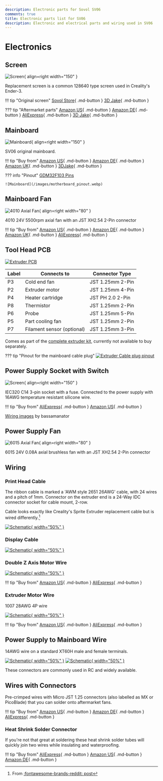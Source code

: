 ```yaml
---
description: Electronic parts for Sovol SV06
comments: true
title: Electronic parts list for SV06
description: Electronic and electrical parts and wiring used in SV06
---
```


# Electronics

## Screen

![Screen](/images/screen.webp){ align=right width="150" }

Replacement screen is a common 128640 type screen used in Creality's Ender-3.

!!! tip "Original screen"
    [Sovol Store](https://sovol3d.com/collections/sv06-replacement/products/hotbed-kits-for-sv06-3d-printer?sca_ref=3309524.Vd4MGn0pGL&sca_source=base){ .md-button }
    [3D Jake](https://www.awin1.com/cread.php?awinmid=21761&awinaffid=930253&platform=dl&ued=https%3A%2F%2Fwww.3djake.de%2Fsovol%2Fbildschirm-2){ .md-button }

??? tip "Aftermarket parts"
    [Amazon US](https://www.amazon.com/CHPOWER-Creality-Original-Display-Ribbon/dp/B07NZ9SD26?keywords=ender+3+screen&qid=1681149243&sr=8-6&linkCode=ll1&tag=blakadders-20&linkId=8607a5cbac3b6619efcf504d1b484ecf&language=en_US&ref_=as_li_ss_tl){ .md-button }
    [Amazon DE](https://www.amazon.de/-/en/Printer-Motherboard-Accessories-Universal-Printers/dp/B09YVCD27F?crid=1F9IJ6TEFB9W9&keywords=ender+3+leinwand&qid=1681149284&sprefix=ender+3+screen%2Caps%2C369&sr=8-5&linkCode=ll1&tag=blakadders-20&linkId=5fc27e0b258484493a24ca9ede99be4d&language=en_GB&ref_=as_li_ss_tl){ .md-button }
    [AliExpress](https://www.aliexpress.com/item/1005004389394780.html?aff_fcid=8ee63d06428a424aaeba42cccbb69924-1681149155346-03769-_Dl5ylWh&tt=CPS_NORMAL&aff_fsk=_Dl5ylWh&aff_platform=shareComponent-detail&sk=_Dl5ylWh&aff_trace_key=8ee63d06428a424aaeba42cccbb69924-1681149155346-03769-_Dl5ylWh&terminal_id=3f8c776975fd455ba956809c02d71a91&afSmartRedirect=y){ .md-button }
    [3D Jake](https://www.awin1.com/cread.php?awinmid=21761&awinaffid=930253&platform=dl&ued=https%3A%2F%2Fwww.3djake.de%2Fcreality-3d-drucker-ersatzteile%2Fbildschirm){ .md-button }

## Mainboard

![Mainboard](/images/motherboard.webp){ align=right width="150" }

SV06 original mainboard.

!!! tip "Buy from"
    [Amazon US](https://www.amazon.com/Sovol-32-bit-Silent-Motherboard-Mainboard/dp/B0BTRZN3H7?&linkCode=ll1&tag=blakadders-20&linkId=186de5151e22db03e0c3636032c79fa7&language=en_US&ref_=as_li_ss_tl){ .md-button }
    [Amazon DE](https://www.amazon.de/Sovol-32-bit-Silent-Motherboard-Mainboard/dp/B0BTRZN3H7?&linkCode=ll1&tag=blakadders-20&linkId=9fef5dc4f72233ea06a2ab722e52cee8&language=en_GB&ref_=as_li_ss_tl){ .md-button }
    [Amazon UK](https://www.amazon.co.uk/Sovol-32-bit-Silent-Motherboard-Mainboard/dp/B0BTRZN3H7?&linkCode=ll1&tag=blakadders-20&linkId=b05ee5d6bf36b7d69709eef2b4e8bb1d&ref_=as_li_ss_tl){ .md-button }
    [3DJake](https://www.awin1.com/cread.php?awinmid=21761&awinaffid=930253&platform=dl&ued=https%3A%2F%2Fwww.3djake.de%2Fsovol%2Fmainboard-11){ .md-button }

??? info "Pinout"
    [GDM32F103 Pins](https://forum.drucktipps3d.de/forum/thread/21977-pinbelegung-sovol-sv06-board-und-hotend-stecker/)
    
    ![Mainboard](/images/motherboard_pinout.webp)

## Mainboard Fan

![4010 Axial Fan](/images/4010_axial.webp){ align=right width="80" }

4010 24V 5500rpm axial fan with an JST XH2.54 2-Pin connector

!!! tip "Buy from"
    [Amazon US](https://www.amazon.com/WINSINN-Ender-Upgrade-Bearing-CR-10S/dp/B08R9L9YR2?th=1&linkCode=ll1&tag=blakadders-20&linkId=a383183d8fc6f3ad21d6b12d32049571&language=en_US&ref_=as_li_ss_tl){ .md-button }
    [Amazon DE](https://www.amazon.de/WINSINN-Cooling-Upgrade-Double-Bearings/dp/B0757RPCN9?th=1&linkCode=ll1&tag=blakadders-20&linkId=574e5f1a1421b573a79dae404cafd25d&language=en_GB&ref_=as_li_ss_tl){ .md-button }
    [Amazon UK](https://www.amazon.co.uk/WINSINN-Cooling-40x40x10mm-Extruder-Makerbot/dp/B0757RPCN9?th=1&linkCode=ll1&tag=blakadders-20&linkId=6fbba8718fb66187c2c845d878eb8c45&ref_=as_li_ss_tl){ .md-button }
    [AliExpress](https://www.aliexpress.com/item/1005003878703039.html?aff_fcid=6dd0e720b01c47f19b9a9f656f1fe010-1681574036321-04929-_DEuUX2H&tt=CPS_NORMAL&aff_fsk=_DEuUX2H&aff_platform=shareComponent-detail&sk=_DEuUX2H&aff_trace_key=6dd0e720b01c47f19b9a9f656f1fe010-1681574036321-04929-_DEuUX2H&terminal_id=3f8c776975fd455ba956809c02d71a91&afSmartRedirect=y){ .md-button }

## Tool Head PCB

[![Extruder PCB](/images/extruder_board.webp)](/images/extruder_board.webp)

| Label | Connects to | Connector Type |
| - | - | - |
| P3 | Cold end fan | JST 1.25mm 2-Pin |  
| P2 | Extruder motor | JST 1.25mm 4-Pin |
| P4 | Heater cartridge | JST PH 2.0 2-Pin |  
| P8 | Thermistor | JST 1.25mm 2-Pin |  
| P6 | Probe  | JST 1.25mm 5-Pin |  
| P5 | Part cooling fan | JST 1.25mm 2-Pin |  
| P7 | Filament sensor (optional) | JST 1.25mm 3-Pin |

Comes as part of the [complete extruder kit](/Parts/extruder-parts.md), currently not available to buy separately.

??? tip "Pinout for the mainboard cable plug"
    [![Extruder Cable plug pinout](/images/extruder_cable_pinout.jpg)](/images/extruder_cable_pinout.jpg)

## Power Supply Socket with Switch

![Screen](/images/c14.webp){ align=right width="150" }

IEC320 C14 3-pin socket with a fuse. Connected to the power supply with 16AWG temperature resistant silicone wire.

!!! tip "Buy from"
    [AliExpress](https://www.aliexpress.com/item/32879232862.html?aff_fcid=7ecf30d2610f43eca7c48895096ee2ef-1681170467501-05708-_DCvmZR3&tt=CPS_NORMAL&aff_fsk=_DCvmZR3&aff_platform=shareComponent-detail&sk=_DCvmZR3&aff_trace_key=7ecf30d2610f43eca7c48895096ee2ef-1681170467501-05708-_DCvmZR3&terminal_id=3f8c776975fd455ba956809c02d71a91&afSmartRedirect=y){ .md-button }
    [Amazon US](https://www.amazon.de/Xiatiaosann-220-250V-Appliance-Sockets-Mounting/dp/B09BV5JGL1?crid=2JCCC7W7I242T&keywords=ll-2gt&qid=1681138520&sprefix=ll-2gt%2Caps%2C101&sr=8-22-spons&sp_csd=d2lkZ2V0TmFtZT1zcF9tdGY&psc=1&linkCode=ll1&tag=blakadders-20&linkId=60eedf3ec5bcfc79b3825baf03b3d3cd&language=en_GB&ref_=as_li_ss_tl){ .md-button }

[Wiring images](https://github.com/bassamanator/everything-sovol-sv06#psu-switch) by bassamanator

## Power Supply Fan

![6015 Axial Fan](/images/6015_axial.webp){ align=right width="80" }

6015 24V 0.08A axial brushless fan with an JST XH2.54 2-Pin connector

## Wiring

### Print Head Cable

The ribbon cable is marked a 'AWM style 2651 26AWG' cable, with 24 wires and a pitch of 1mm. Connector on the extruder end is a 24-Way IDC connector socket for cable mount, 2-row.

Cable looks exactly like Creality's Sprite Extruder replacement cable but is wired differently.[^1]

[![Schematic](/images/sch_printheadcable.jpg){ width="50%" }](/images/sch_printheadcable.jpg)

### Display Cable

[![Schematic](/images/sch_displaycable.jpg){ width="50%" }](/images/sch_displaycable.jpg)

### Double Z Axis Motor Wire

[![Schematic](/images/sch_doublezaxiswire.jpg){ width="50%" }](/images/sch_doublezaxiswire.jpg)

!!! tip "Buy from"
    [Amazon US](https://www.amazon.com/dp/B09QG9VRGW?th=1&linkCode=ll1&tag=blakadders-20&linkId=e6b52f208bf36e6be426e63e1b349c0a&language=en_US&ref_=as_li_ss_tl){ .md-button }
    [AliExpress](https://www.aliexpress.com/item/1005004321018294.html?aff_fcid=4a9c6d2c30874a11bbb00f4109a81ba8-1681152562164-01956-_DdqVdoN&tt=CPS_NORMAL&aff_fsk=_DdqVdoN&aff_platform=shareComponent-detail&sk=_DdqVdoN&aff_trace_key=4a9c6d2c30874a11bbb00f4109a81ba8-1681152562164-01956-_DdqVdoN&terminal_id=3f8c776975fd455ba956809c02d71a91&afSmartRedirect=y){ .md-button }

### Extruder Motor Wire

1007 28AWG 4P wire

[![Schematic](/images/sch_extruderwire.jpg){ width="50%" }](/images/sch_extruderwire.jpg)

!!! tip "Buy from"
    [Amazon US](https://www.amazon.com/dp/B09QG9VRGW?th=1&linkCode=ll1&tag=blakadders-20&linkId=e6b52f208bf36e6be426e63e1b349c0a&language=en_US&ref_=as_li_ss_tl){ .md-button }
    [AliExpress](https://www.aliexpress.com/item/1005004321018294.html?aff_fcid=4a9c6d2c30874a11bbb00f4109a81ba8-1681152562164-01956-_DdqVdoN&tt=CPS_NORMAL&aff_fsk=_DdqVdoN&aff_platform=shareComponent-detail&sk=_DdqVdoN&aff_trace_key=4a9c6d2c30874a11bbb00f4109a81ba8-1681152562164-01956-_DdqVdoN&terminal_id=3f8c776975fd455ba956809c02d71a91&afSmartRedirect=y){ .md-button }

## Power Supply to Mainboard Wire

14AWG wire on a standard XT60H male and female terminals.

[![Schematic](/images/sch_xt60h.jpg){ width="50%" }](/images/sch_xt60h.jpg)
[![Schematic](/images/sch_xt60h-f.jpg){ width="50%" }](/images/sch_xt60h-f.jpg)

These connectors are commonly used in RC and widely available.

## Wires with Connectors

Pre-crimped wires with Micro JST 1.25 connectors (also labelled as MX or PicoBlade) that you can solder onto aftermarket fans. 

!!! tip "Buy from"
    [Amazon US](https://www.amazon.com/Letool-Electrical-Female-Connector-Cables/dp/B07FP2FCYC?&linkCode=ll1&tag=blakadders-20&linkId=07658403336b796912d08f7bd61a008e&language=en_US&ref_=as_li_ss_tl){ .md-button }
    [Amazon DE](https://www.amazon.de/dp/B08JV96C4N?th=1&linkCode=ll1&tag=blakadders-20&linkId=d09b2510840381e19ef64ea6ac615c2f&language=en_GB&ref_=as_li_ss_tl){ .md-button }
    [AliExpress](https://www.aliexpress.com/item/32907978236.html?aff_fcid=e3d9e4bae2954a5bbdd73b32e7886368-1681567397890-09490-_DlusJpj&tt=CPS_NORMAL&aff_fsk=_DlusJpj&aff_platform=shareComponent-detail&sk=_DlusJpj&aff_trace_key=e3d9e4bae2954a5bbdd73b32e7886368-1681567397890-09490-_DlusJpj&terminal_id=3f8c776975fd455ba956809c02d71a91&afSmartRedirect=y){ .md-button }

### Heat Shrink Solder Connector

If you're not that great at soldering these heat shrink solder tubes will quickly join two wires while insulating and waterproofing.

!!! tip "Buy from"
    [AliExpress](https://www.aliexpress.com/item/1005001876995719.html?aff_fcid=31a6c3cc687e417f88eb92bbe5df1fd1-1681568033021-01590-_DC0f1d7&tt=CPS_NORMAL&aff_fsk=_DC0f1d7&aff_platform=shareComponent-detail&sk=_DC0f1d7&aff_trace_key=31a6c3cc687e417f88eb92bbe5df1fd1-1681568033021-01590-_DC0f1d7&terminal_id=3f8c776975fd455ba956809c02d71a91&afSmartRedirect=y){ .md-button }
    [Amazon US](https://www.amazon.com/Connectors-karmiero-Waterproof-Electrical-Automotive/dp/B0BDDFLGKW?&linkCode=ll1&tag=blakadders-20&linkId=edde9a0f626673fc224ef01f44934d65&language=en_US&ref_=as_li_ss_tl){ .md-button }
    [Amazon DE](https://www.amazon.de/Connectors-Waterproof-Insulated-Connector-Electronic/dp/B0B5934WGY?th=1&linkCode=ll1&tag=blakadders-20&linkId=de1777f9f04e7f8eee98843b4beb417b&language=en_GB&ref_=as_li_ss_tl){ .md-button }

<!-- FOOTER -->

[^1]: From [:fontawesome-brands-reddit: post](https://www.reddit.com/r/Sovol/comments/11o991h/sv06_replacement_print_head_ribbon_cable/)
